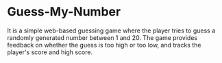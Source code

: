 # Guess-My-Number
It is a simple web-based guessing game where the player tries to guess a randomly generated number between 1 and 20. The game provides feedback on whether the guess is too high or too low, and tracks the player's score and high score.
